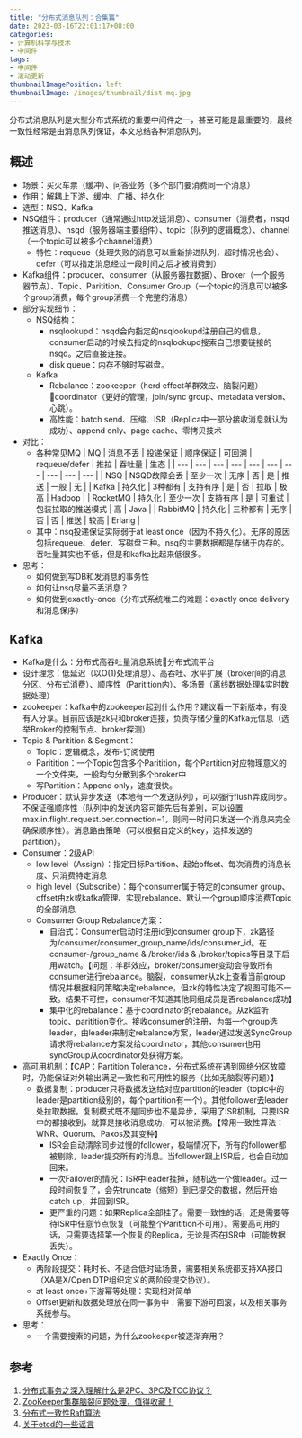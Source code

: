 ```yaml
---
title: "分布式消息队列：合集篇"
date: 2023-03-16T22:01:17+08:00
categories:
- 计算机科学与技术
- 中间件
tags:
- 中间件
- 滚动更新
thumbnailImagePosition: left
thumbnailImage: /images/thumbnail/dist-mq.jpg
---
```

分布式消息队列是大型分布式系统的重要中间件之一，甚至可能是最重要的，最终一致性经常是由消息队列保证，本文总结各种消息队列。
<!--more-->
## 概述
- 场景：买火车票（缓冲）、问答业务（多个部门要消费同一个消息）
- 作用：解耦上下游、缓冲、广播、持久化
- 选型：NSQ、Kafka
- NSQ组件：producer（通常通过http发送消息）、consumer（消费者，nsqd推送消息）、nsqd（服务器端主要组件）、topic（队列的逻辑概念）、channel（一个topic可以被多个channel消费）
    - 特性：requeue（处理失败的消息可以重新排进队列，超时情况也会）、defer（可以指定消息经过一段时间之后才被消费到）
- Kafka组件：producer、consumer（从服务器拉数据）、Broker（一个服务器节点）、Topic、Paritition、Consumer Group（一个topic的消息可以被多个group消费，每个group消费一个完整的消息）
- 部分实现细节：
    - NSQ结构：
        - nsqlookupd：nsqd会向指定的nsqlookupd注册自己的信息，consumer启动的时候去指定的nsqlookupd搜索自己想要链接的nsqd。之后直接连接。
        - disk queue：内存不够时写磁盘。
    - Kafka
        - Rebalance：zookeeper（herd effect羊群效应、脑裂问题）coordinator（更好的管理，join/sync group、metadata version、心跳）。
        - 高性能：batch send、压缩、ISR（Replica中一部分接收消息就认为成功）、append only、page cache、零拷贝技术
- 对比：
    -  各种常见MQ
        | MQ | 消息不丢 | 投递保证 | 顺序保证 | 可回溯 | requeue/defer | 推拉 | 吞吐量 | 生态 |
        | --- | --- | --- | --- | --- | --- | --- | --- | --- | --- |
        | NSQ | NSQD故障会丢 | 至少一次 | 无序 | 否 | 是 | 推送 | 一般 | 无 |
        | Kafka | 持久化 | 3种都有 | 支持有序 | 是 | 否 | 拉取 | 极高 | Hadoop |
        | RocketMQ | 持久化 | 至少一次 | 支持有序 | 是 | 可重试 | 包装拉取的推送模式 | 高 | Java |
        | RabbitMQ | 持久化 | 三种都有 | 无序 | 否 | 否 | 推送 | 较高 | Erlang |
    - 其中：nsq投递保证实际弱于at least once（因为不持久化）。无序的原因包括requeue、defer、写磁盘三种。nsq的主要数据都是存储于内存的。吞吐量其实也不低，但是和kafka比起来低很多。
- 思考：
    - 如何做到写DB和发消息的事务性
    - 如何让nsq尽量不丢消息？
    - 如何做到exactly-once（分布式系统唯二的难题：exactly once delivery和消息保序）

## Kafka
- Kafka是什么：分布式高吞吐量消息系统分布式流平台
- 设计理念：低延迟（以O(1)处理消息）、高吞吐、水平扩展（broker间的消息分区、分布式消费）、顺序性（Paritition内）、多场景（离线数据处理&实时数据处理）
- zookeeper：kafka中的zookeeper起到什么作用？建议看一下新版本，有没有人分享。目前应该是zk只和broker连接，负责存储少量的Kafka元信息（选举Broker的控制节点、broker探测）
- Topic & Paritition & Segment：
    - Topic：逻辑概念，发布-订阅使用
    - Paritition：一个Topic包含多个Paritition，每个Partition对应物理意义的一个文件夹，一般均匀分散到多个broker中
    - 写Partition：Append only，速度很快。
- Producer：默认异步发送（本地有一个发送队列），可以强行flush弄成同步。不保证强顺序性（队列中的发送内容可能先后有差别，可以设置max.in.flight.request.per.connection=1，则同一时间只发送一个消息来完全确保顺序性）。消息路由策略（可以根据自定义的key，选择发送的partition）。
- Consumer：2级API
    - low level（Assign）：指定目标Partition、起始offset、每次消费的消息长度、只消费特定消息
    - high level（Subscribe）：每个consumer属于特定的consumer group、offset由zk或kafka管理、实现rebalance、默认一个group顺序消费Topic的全部消息
    - Consumer Group Rebalance方案：
        - 自治式：Consumer启动时注册id到consumer group下，zk路径为/consumer/consumer_group_name/ids/consumer_id。在consumer-/group_name & /broker/ids & /broker/topics等目录下启用watch。【问题：羊群效应，broker/consumer变动会导致所有consumer进行rebalance。脑裂，consumer从zk上查看当前group情况并根据相同策略决定rebalance，但zk的特性决定了视图可能不一致。结果不可控，consumer不知道其他同组成员是否rebalance成功】
        - 集中化的rebalance：基于coordinator的rebalance。从zk监听topic、paritition变化。接收consumer的注册，为每一个group选leader，由leader来制定rebalance方案，leader通过发送SyncGroup请求将rebalance方案发给coordinator，其他consumer也用syncGroup从coordinator处获得方案。
- 高可用机制：【CAP：Partition Tolerance，分布式系统在遇到网络分区故障时，仍能保证对外输出满足一致性和可用性的服务（比如无脑裂等问题）】
    - 数据复制：producer只将数据发送给对应partition的leader（topic中的leader是partition级别的，每个partition有一个）。其他follower去leader处拉取数据。复制模式既不是同步也不是异步，采用了ISR机制，只要ISR中的都接收到，就算是接收消息成功，可以被消费。【常用一致性算法：WNR、Quorum、Paxos及其变种】
        - ISR会自动清除同步过慢的follower，极端情况下，所有的follower都被剔除，leader提交所有的消息。当follower跟上ISR后，也会自动加回来。
        - 一次Failover的情况：ISR中leader挂掉，随机选一个做leader。过一段时间恢复了，会先truncate（缩短）到已提交的数据，然后开始catch up，并回到ISR。
        - 更严重的问题：如果Replica全部挂了。需要一致性的话，还是需要等待ISR中任意节点恢复（可能整个Paritition不可用）。需要高可用的话，只需要选择第一个恢复的Replica，无论是否在ISR中（可能数据丢失）。
- Exactly Once：
    - 两阶段提交：耗时长、不适合低时延场景，需要相关系统都支持XA接口（XA是X/Open DTP组织定义的两阶段提交协议）。
    - at least once+下游幂等处理：实现相对简单
    - Offset更新和数据处理放在同一事务中：需要下游可回滚，以及相关事务系统参与。
- 思考：
    - 一个需要搜索的问题，为什么zookeeper被逐渐弃用？

## 参考
1. [分布式事务之深入理解什么是2PC、3PC及TCC协议？](https://www.cnblogs.com/wudimanong/p/10340948.html)
2. [ZooKeeper集群脑裂问题处理，值得收藏！](https://cloud.tencent.com/developer/article/1758883)
2. [分布式一致性Raft算法](https://zinglix.xyz/2020/06/25/raft/)
3. [关于etcd的一些谣言](https://ms2008.github.io/2019/12/04/etcd-rumor/)